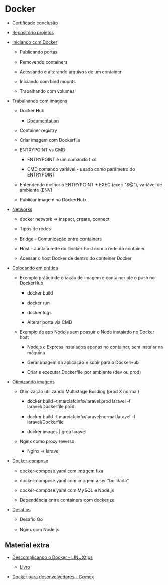 ﻿# Docker

  - [Certificado conclusão](https://fullcycle.com.br/certificado/9851fc2b-8067-49f2-962b-815fcdd348a5/)

  - [Repositório projetos](https://github.com/marciafc/fc-devops-docker)
  
  - [Iniciando com Docker](iniciando-com-docker/README.MD)
  
    - Publicando portas
	
	- Removendo containers
	
	- Acessando e alterando arquivos de um container
	
	- Iniciando com bind mounts
	
	- Trabalhando com volumes
	
  - [Trabalhando com imagens](trabalhando-com-imagens/README.MD)
  
    - Docker Hub
	
	  - [Documentation](https://docs.docker.com/docker-hub/)
	
	- Container registry
	
	- Criar imagem com Dockerfile
	
	- ENTRYPOINT vs CMD
	
	  - ENTRYPOINT é um comando fixo
	  
	  - CMD comando variável - usado como parâmetro do ENTRYPOINT
	
	- Entendendo melhor o ENTRYPOINT + EXEC (exec "$@"), variável de ambiente (ENV)
	
	- Publicar imagem no DockerHub
  
  - [Networks](networks/README.MD)  
  
    - docker network => inspect, create, connect	    
	
    - Tipos de redes
	
	- Bridge - Comunicação entre containers
	
	- Host - Junta a rede do Docker host com a rede do container
	
	- Acessar o host Docker de dentro do conteiner Docker
	
  - [Colocando em prática](colocando-em-pratica/README.MD)
  
    - Exemplo prático de criação de imagem e container até o push no DockerHub

      - docker build
  
      - docker run
  
      - docker logs	  
  
      - Alterar porta via CMD
	
	- Exemplo de app Nodejs sem possuir o Node instalado no Docker host
	
	  - Nodejs e Express instalados apenas no container, sem instalar na máquina
	  
	  - Gerar imagem da aplicação e subir para o DockerHub
	  
      - Criar e executar Dockerfile por ambiente (dev ou prod)	  
	  
  - [Otimizando imagens](otimizando-imagens/README.MD)
  
    - Otimização utilizando Multistage Building (prod X normal)
  
      - docker build -t marciafcinfo/laravel:prod   laravel -f laravel/Dockerfile.prod

      - docker build -t marciafcinfo/laravel:normal laravel -f laravel/Dockerfile
	
	  - docker images | grep laravel
	  
    - Nginx como proxy reverso
	
	  - Nginx -> laravel
	  
  - [Docker-compose](docker-compose/README.MD)	  
  
    - docker-compose.yaml com imagem fixa
	
	- docker-compose.yaml com imagem a ser "buildada"
	
	- docker-compose.yaml com MySQL e Node.js
	
	- Dependência entre containers com dockerize

  - [Desafios](desafios/README.MD)
  
    - Desafio Go
	
	- Nginx com Node.js
  
## Material extra
  
  - [Descomplicando o Docker - LINUXtips](https://github.com/badtuxx/DescomplicandoDocker)
  
    - [Livro](https://livro.descomplicandodocker.com.br/chapters/chapter_00.html)

  - [Docker para desenvolvedores - Gomex](https://github.com/gomex/docker-para-desenvolvedores)